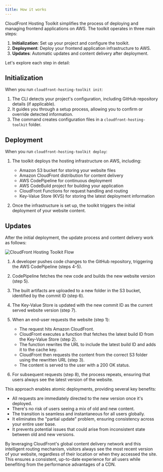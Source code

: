 ```yaml
---
title: How it works
---
```


CloudFront Hosting Toolkit simplifies the process of deploying and managing frontend applications on AWS. The toolkit operates in three main steps:

1. **Initialization**: Set up your project and configure the toolkit.
2. **Deployment**: Deploy your frontend application infrastructure to AWS.
3. **Updates**: Automatic updates and content delivery after deployment.

Let's explore each step in detail:

## Initialization

When you run `cloudfront-hosting-toolkit init`:

1. The CLI detects your project's configuration, including GitHub repository details (if applicable).
2. It guides you through a setup process, allowing you to confirm or override detected information.
3. The command creates configuration files in a `cloudfront-hosting-toolkit` folder.

## Deployment

When you run `cloudfront-hosting-toolkit deploy`:

1. The toolkit deploys the hosting infrastructure on AWS, including:
   - Amazon S3 bucket for storing your website files
   - Amazon CloudFront distribution for content delivery
   - AWS CodePipeline for continuous deployment
   - AWS CodeBuild project for building your application
   - CloudFront Functions for request handling and routing
   - Key-Value Store (KVS) for storing the latest deployment information

2. Once the infrastructure is set up, the toolkit triggers the initial deployment of your website content.

## Updates

After the initial deployment, the update process and content delivery work as follows:

<img src="/cloudfront-hosting-toolkit/img/flow.png" alt="CloudFront Hosting Toolkit Flow">


1. A developer pushes code changes to the GitHub repository, triggering the AWS CodePipeline (steps 4-5).

2. CodePipeline fetches the new code and builds the new website version (step 5).

3. The built artifacts are uploaded to a new folder in the S3 bucket, identified by the commit ID (step 6).

4. The Key-Value Store is updated with the new commit ID as the current served website version (step 7).

5. When an end-user requests the website (step 1):
   - The request hits Amazon CloudFront.
   - CloudFront executes a function that fetches the latest build ID from the Key-Value Store (step 2).
   - The function rewrites the URL to include the latest build ID and adds it to the cache key.
   - CloudFront then requests the content from the correct S3 folder using the rewritten URL (step 3).
   - The content is served to the user with a 200 OK status.

6. For subsequent requests (step 8), the process repeats, ensuring that users always see the latest version of the website.

This approach enables atomic deployments, providing several key benefits:

- All requests are immediately directed to the new version once it's deployed.
- There's no risk of users seeing a mix of old and new content.
- The transition is seamless and instantaneous for all users globally.
- It eliminates the "partial update" problem, ensuring consistency across your entire user base.
- It prevents potential issues that could arise from inconsistent state between old and new versions.

By leveraging CloudFront's global content delivery network and this intelligent routing mechanism, visitors always see the most recent version of your website, regardless of their location or when they accessed the site. This ensures a consistent, up-to-date experience for all users while benefiting from the performance advantages of a CDN.